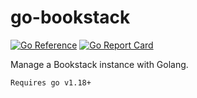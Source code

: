 # go-bookstack
[![Go Reference](https://pkg.go.dev/badge/github.com/hcarriz/go-bookstack.svg)](https://pkg.go.dev/github.com/hcarriz/go-bookstack)
[![Go Report Card](https://goreportcard.com/badge/github.com/hcarriz/go-bookstack)](https://goreportcard.com/report/github.com/hcarriz/go-bookstack)

Manage a Bookstack instance with Golang.

`Requires go v1.18+`